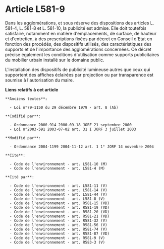 # Article L581-9

Dans les agglomérations, et sous réserve des dispositions des articles L. 581-4, L. 581-8 et L. 581-10, la publicité est
admise. Elle doit toutefois satisfaire, notamment en matière d'emplacements, de surface, de hauteur et d'entretien, à des
prescriptions fixées par décret en Conseil d'Etat en fonction des procédés, des dispositifs utilisés, des caractéristiques
des supports et de l'importance des agglomérations concernées. Ce décret précise également les conditions d'utilisation comme
supports publicitaires du mobilier urbain installé sur le domaine public.

L'installation des dispositifs de publicité lumineuse autres que ceux qui supportent des affiches éclairées par projection ou
par transparence est soumise à l'autorisation du maire.

**Liens relatifs à cet article**

	**Anciens textes**:

	  - Loi n°79-1150 du 29 décembre 1979 - art. 8 (Ab)

	**Codifié par**:

	  - Ordonnance 2000-914 2000-09-18 JORF 21 septembre 2000
	  - Loi n°2003-591 2003-07-02 art. 31 I JORF 3 juillet 2003

	**Modifié par**:

	  - Ordonnance 2004-1199 2004-11-12 art. 1 1° JORF 14 novembre 2004

	**Cite**:

	  - Code de l'environnement - art. L581-10 (M)
	  - Code de l'environnement - art. L581-4 (M)

	**Cité par**:

	  - Code de l'environnement - art. L581-11 (V)
	  - Code de l'environnement - art. L581-14 (V)
	  - Code de l'environnement - art. L581-44 (V)
	  - Code de l'environnement - art. L581-8 (V)
	  - Code de l'environnement - art. R581-15 (VD)
	  - Code de l'environnement - art. R581-19 (VD)
	  - Code de l'environnement - art. R581-20 (VD)
	  - Code de l'environnement - art. R581-21 (VD)
	  - Code de l'environnement - art. R581-32 (V)
	  - Code de l'environnement - art. R581-56 (V)
	  - Code de l'environnement - art. R581-74 (V)
	  - Code de l'environnement - art. R581-87 (VD)
	  - Code de l'environnement - art. R581-9 (V)
	  - Code de l'environnement - art. R583-3 (V)
